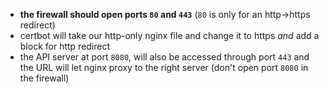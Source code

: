 * **the firewall should open ports `80` and `443`** (`80` is only for an http->https redirect)
* certbot will take our http-only nginx file and change it to https *and* add a block for http redirect
* the API server at port `8080`, will also be accessed through port `443` and the URL will let nginx proxy to the right server (don't open port `8080` in the firewall)
